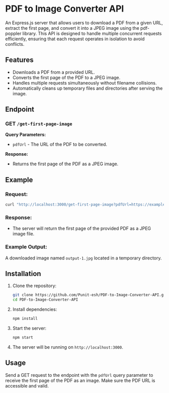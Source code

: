 # PDF to Image Converter API

An Express.js server that allows users to download a PDF from a given URL, extract the first page, and convert it into a JPEG image using the pdf-poppler library. This API is designed to handle multiple concurrent requests efficiently, ensuring that each request operates in isolation to avoid conflicts.

## Features

- Downloads a PDF from a provided URL.
- Converts the first page of the PDF to a JPEG image.
- Handles multiple requests simultaneously without filename collisions.
- Automatically cleans up temporary files and directories after serving the image.

## Endpoint

### GET `/get-first-page-image`

**Query Parameters:**

- `pdfUrl` - The URL of the PDF to be converted.

**Response:**

- Returns the first page of the PDF as a JPEG image.

## Example

### Request:

```bash
curl "http://localhost:3000/get-first-page-image?pdfUrl=https://example.com/sample.pdf"
```

### Response:

- The server will return the first page of the provided PDF as a JPEG image file.

### Example Output:

A downloaded image named `output-1.jpg` located in a temporary directory.

## Installation

1. Clone the repository:

   ```bash
   git clone https://github.com/Punit-esh/PDF-to-Image-Converter-API.git
   cd PDF-to-Image-Converter-API
   ```

2. Install dependencies:

   ```bash
   npm install
   ```

3. Start the server:

   ```bash
   npm start
   ```

4. The server will be running on `http://localhost:3000`.

## Usage

Send a GET request to the endpoint with the `pdfUrl` query parameter to receive the first page of the PDF as an image. Make sure the PDF URL is accessible and valid.
